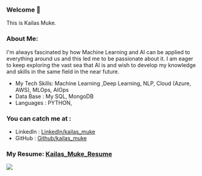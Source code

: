 ### Welcome 🙏
This is Kailas Muke.
### About Me: 
I'm always fascinated by how Machine Learning and AI can be applied to everything around us and this led me to be passionate about it. I am eager to keep exploring the vast sea that AI is and wish to develop my knowledge and skills in the same field in the near future.

- My Tech Skills: Machine Learning ,Deep Learning, NLP, Cloud (Azure, AWS), MLOps, AIOps
- Data Base : My SQL, MongoDB
- Languages : PYTHON, 
### You can catch me at :
- LinkedIn : [LinkedIn/kailas_muke](https://www.linkedin.com/in/kailas-muke/)
- GitHub : [Github/kailas_muke](https://github.com/kailas-muke)
### My Resume: [Kailas_Muke_Resume](https://github.com/kailas-muke/kailas-muke/blob/main/Kailas_Muke_Resume.pdf)

<img src="https://github-readme-stats.vercel.app/api?username=kailas-muke&&show_icons=true&title_color=ffffff&icon_color=bb2acf&text_color=daf7dc&bg_color=151515">


<!--
**kailas-muke/kailas-muke** is a ✨ _special_ ✨ repository because its `README.md` (this file) appears on your GitHub profile.

Here are some ideas to get you started:

- 🔭 I’m currently working on ...
- 🌱 I’m currently learning ...
- 👯 I’m looking to collaborate on ...
- 🤔 I’m looking for help with ...
- 💬 Ask me about ...
- 📫 How to reach me: ...
- 😄 Pronouns: ...
- ⚡ Fun fact: ...
-->

